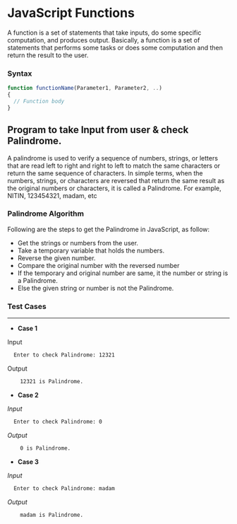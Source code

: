 # JavaScript Functions

A function is a set of statements that take inputs, do some specific computation, and produces output. Basically, a function is a set of statements that performs some tasks or does some computation and then return the result to the user.
### Syntax

```javascript
function functionName(Parameter1, Parameter2, ..)
{
  // Function body
}
```

## Program to take Input from user & check Palindrome.

  A palindrome is used to verify a sequence of numbers, strings, or letters that are read left to right and right to left to match the same characters or return the same sequence of characters. In simple terms, when the numbers, strings, or characters are reversed that return the same result as the original numbers or characters, it is called a Palindrome. For example, NITIN, 123454321, madam, etc

### Palindrome Algorithm
  Following are the steps to get the Palindrome in JavaScript, as follow:

  * Get the strings or numbers from the user.
  * Take a temporary variable that holds the numbers.
  * Reverse the given number.
  * Compare the original number with the reversed number
  * If the temporary and original number are same, it the number or string is a Palindrome.
  * Else the given string or number is not the Palindrome.


  
### Test Cases
_ _ _ _

* **Case 1**

Input
```bash
  Enter to check Palindrome: 12321
```
Output
```bash
    12321 is Palindrome.
```
* **Case 2**

_Input_
```zsh
  Enter to check Palindrome: 0
```

_Output_

```bash
    0 is Palindrome.
```

* **Case 3**

_Input_
```bash
  Enter to check Palindrome: madam
```
_Output_
```bash
    madam is Palindrome.
```


